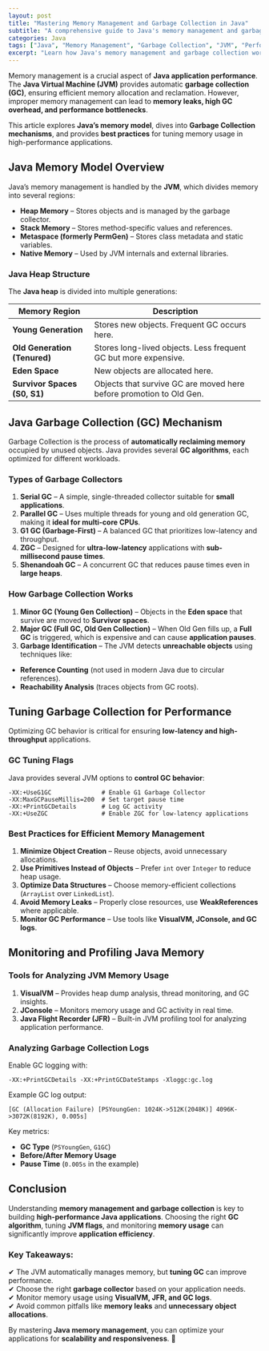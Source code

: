 ```yaml
---
layout: post
title: "Mastering Memory Management and Garbage Collection in Java"
subtitle: "A comprehensive guide to Java's memory management and garbage collection techniques for high-performance applications."
categories: Java
tags: ["Java", "Memory Management", "Garbage Collection", "JVM", "Performance Optimization"]
excerpt: "Learn how Java's memory management and garbage collection work, explore different GC algorithms, and optimize your applications for peak performance."
---
```




Memory management is a crucial aspect of **Java application performance**. The **Java Virtual Machine (JVM)** provides automatic **garbage collection (GC)**, ensuring efficient memory allocation and reclamation. However, improper memory management can lead to **memory leaks, high GC overhead, and performance bottlenecks**.

This article explores **Java’s memory model**, dives into **Garbage Collection mechanisms**, and provides **best practices** for tuning memory usage in high-performance applications.

## Java Memory Model Overview

Java’s memory management is handled by the **JVM**, which divides memory into several regions:

- **Heap Memory** – Stores objects and is managed by the garbage collector.
- **Stack Memory** – Stores method-specific values and references.
- **Metaspace (formerly PermGen)** – Stores class metadata and static variables.
- **Native Memory** – Used by JVM internals and external libraries.

### Java Heap Structure

The **Java heap** is divided into multiple generations:

| Memory Region   | Description |
|----------------|------------|
| **Young Generation** | Stores new objects. Frequent GC occurs here. |
| **Old Generation (Tenured)** | Stores long-lived objects. Less frequent GC but more expensive. |
| **Eden Space** | New objects are allocated here. |
| **Survivor Spaces (S0, S1)** | Objects that survive GC are moved here before promotion to Old Gen. |

## Java Garbage Collection (GC) Mechanism

Garbage Collection is the process of **automatically reclaiming memory** occupied by unused objects. Java provides several **GC algorithms**, each optimized for different workloads.

### Types of Garbage Collectors

1. **Serial GC** – A simple, single-threaded collector suitable for **small applications**.
2. **Parallel GC** – Uses multiple threads for young and old generation GC, making it **ideal for multi-core CPUs**.
3. **G1 GC (Garbage-First)** – A balanced GC that prioritizes low-latency and throughput.
4. **ZGC** – Designed for **ultra-low-latency** applications with **sub-millisecond pause times**.
5. **Shenandoah GC** – A concurrent GC that reduces pause times even in **large heaps**.

### How Garbage Collection Works

1. **Minor GC (Young Gen Collection)** – Objects in the **Eden space** that survive are moved to **Survivor spaces**.
2. **Major GC (Full GC, Old Gen Collection)** – When Old Gen fills up, a **Full GC** is triggered, which is expensive and can cause **application pauses**.
3. **Garbage Identification** – The JVM detects **unreachable objects** using techniques like:
  - **Reference Counting** (not used in modern Java due to circular references).
  - **Reachability Analysis** (traces objects from GC roots).

## Tuning Garbage Collection for Performance

Optimizing GC behavior is critical for ensuring **low-latency and high-throughput** applications.

### GC Tuning Flags

Java provides several JVM options to **control GC behavior**:

```
-XX:+UseG1GC              # Enable G1 Garbage Collector
-XX:MaxGCPauseMillis=200  # Set target pause time
-XX:+PrintGCDetails       # Log GC activity
-XX:+UseZGC               # Enable ZGC for low-latency applications
```

### Best Practices for Efficient Memory Management

1. **Minimize Object Creation** – Reuse objects, avoid unnecessary allocations.
2. **Use Primitives Instead of Objects** – Prefer `int` over `Integer` to reduce heap usage.
3. **Optimize Data Structures** – Choose memory-efficient collections (`ArrayList` over `LinkedList`).
4. **Avoid Memory Leaks** – Properly close resources, use **WeakReferences** where applicable.
5. **Monitor GC Performance** – Use tools like **VisualVM, JConsole, and GC logs**.

## Monitoring and Profiling Java Memory

### Tools for Analyzing JVM Memory Usage

1. **VisualVM** – Provides heap dump analysis, thread monitoring, and GC insights.
2. **JConsole** – Monitors memory usage and GC activity in real time.
3. **Java Flight Recorder (JFR)** – Built-in JVM profiling tool for analyzing application performance.

### Analyzing Garbage Collection Logs

Enable GC logging with:

```
-XX:+PrintGCDetails -XX:+PrintGCDateStamps -Xloggc:gc.log
```

Example GC log output:

```
[GC (Allocation Failure) [PSYoungGen: 1024K->512K(2048K)] 4096K->3072K(8192K), 0.005s]
```

Key metrics:
- **GC Type** (`PSYoungGen`, `G1GC`)
- **Before/After Memory Usage**
- **Pause Time** (`0.005s` in the example)

## Conclusion

Understanding **memory management and garbage collection** is key to building **high-performance Java applications**. Choosing the right **GC algorithm**, tuning **JVM flags**, and monitoring **memory usage** can significantly improve **application efficiency**.

### Key Takeaways:
✔ The JVM automatically manages memory, but **tuning GC** can improve performance.  
✔ Choose the right **garbage collector** based on your application needs.  
✔ Monitor memory usage using **VisualVM, JFR, and GC logs**.  
✔ Avoid common pitfalls like **memory leaks** and **unnecessary object allocations**.

By mastering **Java memory management**, you can optimize your applications for **scalability and responsiveness**. 🚀
